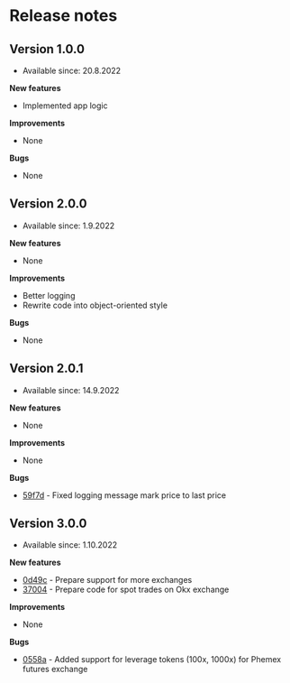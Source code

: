 # Release notes

## Version 1.0.0
- Available since: 20.8.2022

**New features**
* Implemented app logic

**Improvements**
* None

**Bugs**
* None

## Version 2.0.0
- Available since: 1.9.2022

**New features**
* None

**Improvements**
* Better logging
* Rewrite code into object-oriented style

**Bugs**
* None

## Version 2.0.1
- Available since: 14.9.2022

**New features**
* None

**Improvements**
* None

**Bugs**
* [59f7d](https://github.com/GeorgeQuantAnalyst/phemex-futures-place-trades/commit/59f7d8da959f6956ae339d3bdf9aee214f5ccc22) - Fixed logging message mark price to last price

## Version 3.0.0
- Available since: 1.10.2022

**New features**
* [0d49c](https://github.com/GeorgeQuantAnalyst/phemex-futures-place-trades/commit/0d49ca702b567b840e11b585291be5c40c9e60c2) - Prepare support for more exchanges
* [37004](https://github.com/GeorgeQuantAnalyst/phemex-futures-place-trades/commit/37004e5b56f509cbe14d09571ab90262bad10c48) - Prepare code for spot trades on Okx exchange

**Improvements**
* None

**Bugs**
* [0558a](https://github.com/GeorgeQuantAnalyst/phemex-futures-place-trades/commit/0558a0eff2e235c00ead9e344c7801435907ddcc) - Added support for leverage tokens (100x, 1000x) for Phemex futures exchange